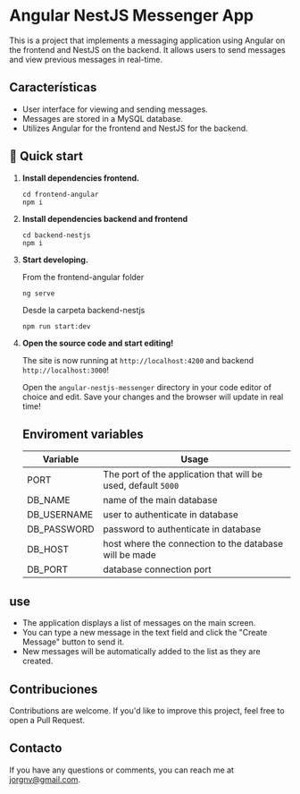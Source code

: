 # Angular NestJS Messenger App

This is a project that implements a messaging application using Angular on the frontend and NestJS on the backend. It allows users to send messages and view previous messages in real-time.

## Características

- User interface for viewing and sending messages.
- Messages are stored in a MySQL database.
- Utilizes Angular for the frontend and NestJS for the backend.

## 🚀 Quick start

1.  **Install dependencies frontend.**

    ```shell
    cd frontend-angular
    npm i
    ```
    
2.  **Install dependencies backend and frontend**

    ```shell
    cd backend-nestjs
    npm i
    ```

2.  **Start developing.**

    From the frontend-angular folder
    ```shell
    ng serve
    ```
    
    Desde la carpeta backend-nestjs
    ```shell
    npm run start:dev
    ```

3.  **Open the source code and start editing!**

    The site is now running at `http://localhost:4200` and backend `http://localhost:3000`!

    Open the `angular-nestjs-messenger` directory in your code editor of choice and edit. Save your changes and the browser will update in real time!

    ## Enviroment variables

    | Variable    | Usage                                                         |
    | ------------| ------------------------------------------------------------- |
    | PORT        | The port of the application that will be used, default `5000` |
    | DB_NAME     | name of the main database                                     |
    | DB_USERNAME | user to authenticate in database                              |
    | DB_PASSWORD | password to authenticate in database                          |
    | DB_HOST     | host where the connection to the database will be made        |
    | DB_PORT     | database connection port                                      |

## use

- The application displays a list of messages on the main screen.
- You can type a new message in the text field and click the "Create Message" button to send it.
- New messages will be automatically added to the list as they are created.

## Contribuciones

Contributions are welcome. If you'd like to improve this project, feel free to open a Pull Request.

## Contacto

If you have any questions or comments, you can reach me at [jorgnv@gmail.com](mailto:tu-email@example.com).
